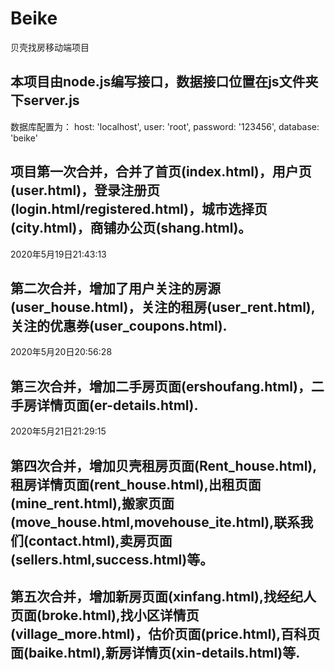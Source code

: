 # Beike
贝壳找房移动端项目

## 本项目由node.js编写接口，数据接口位置在js文件夹下server.js
数据库配置为：
host: 'localhost',
user: 'root',
password: '123456',
database: 'beike'

## 项目第一次合并，合并了首页(index.html)，用户页(user.html)，登录注册页(login.html/registered.html)，城市选择页(city.html)，商铺办公页(shang.html)。
2020年5月19日21:43:13

## 第二次合并，增加了用户关注的房源(user_house.html)，关注的租房(user_rent.html),关注的优惠券(user_coupons.html).
2020年5月20日20:56:28

## 第三次合并，增加二手房页面(ershoufang.html)，二手房详情页面(er-details.html).
2020年5月21日21:29:15

## 第四次合并，增加贝壳租房页面(Rent_house.html),租房详情页面(rent_house.html),出租页面(mine_rent.html),搬家页面(move_house.html,movehouse_ite.html),联系我们(contact.html),卖房页面(sellers.html,success.html)等。

## 第五次合并，增加新房页面(xinfang.html),找经纪人页面(broke.html),找小区详情页(village_more.html)，估价页面(price.html),百科页面(baike.html),新房详情页(xin-details.html)等.